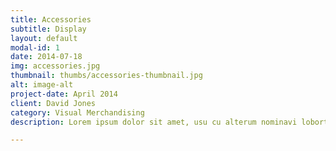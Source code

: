 ```yaml
---
title: Accessories  
subtitle: Display
layout: default
modal-id: 1
date: 2014-07-18
img: accessories.jpg
thumbnail: thumbs/accessories-thumbnail.jpg
alt: image-alt
project-date: April 2014
client: David Jones
category: Visual Merchandising
description: Lorem ipsum dolor sit amet, usu cu alterum nominavi lobortis.

---
```

